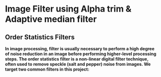 # Image Filter using Alpha trim & Adaptive median filter

## Order Statistics Filters
**In image processing, filter is usually necessary to perform a high degree of noise reduction in an image before performing higher-level processing steps. The order statistics filter is a non-linear digital filter technique, often used to remove speckle  (salt and pepper) noise from images. We target two common filters in this project:**

